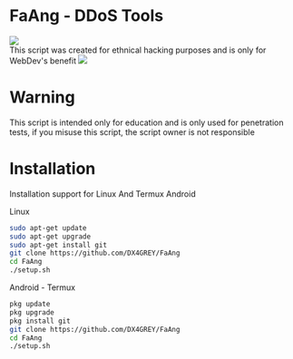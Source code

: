 # FaAng - DDoS Tools
<img src="https://img.shields.io/badge/Python-3.11-blue"></img><br>
This script was created for ethnical hacking purposes and is only for WebDev's benefit
<img src="https://spanning.com/wp-content/uploads/2020/06/denial-of-service-attack-example.png"/>
# Warning
This script is intended only for education and is only used for penetration tests, if you misuse this script, the script owner is not responsible 
# Installation
  
Installation support for Linux And Termux Android

Linux
 ```bash
sudo apt-get update
sudo apt-get upgrade
sudo apt-get install git
git clone https://github.com/DX4GREY/FaAng
cd FaAng
./setup.sh
 ```
Android - Termux
```bash
pkg update
pkg upgrade
pkg install git
git clone https://github.com/DX4GREY/FaAng
cd FaAng
./setup.sh
```

